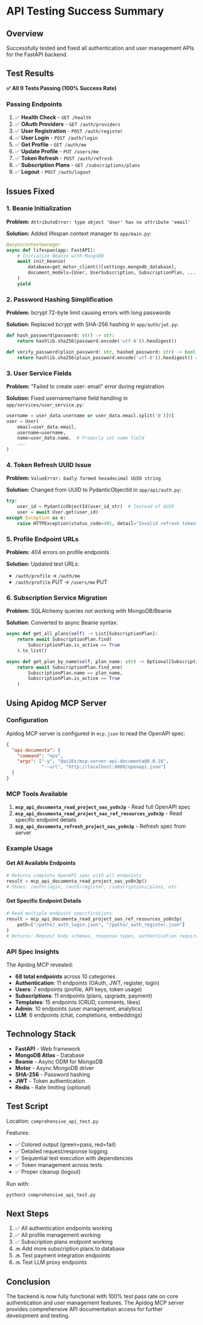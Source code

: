 # API Testing Success Summary

## Overview
Successfully tested and fixed all authentication and user management APIs for the FastAPI backend.

## Test Results
**✅ All 9 Tests Passing (100% Success Rate)**

### Passing Endpoints
1. ✅ **Health Check** - `GET /health`
2. ✅ **OAuth Providers** - `GET /auth/providers`
3. ✅ **User Registration** - `POST /auth/register`
4. ✅ **User Login** - `POST /auth/login`
5. ✅ **Get Profile** - `GET /auth/me`
6. ✅ **Update Profile** - `PUT /users/me`
7. ✅ **Token Refresh** - `POST /auth/refresh`
8. ✅ **Subscription Plans** - `GET /subscriptions/plans`
9. ✅ **Logout** - `POST /auth/logout`

## Issues Fixed

### 1. Beanie Initialization
**Problem:** `AttributeError: type object 'User' has no attribute 'email'`

**Solution:** Added lifespan context manager to `app/main.py`:
```python
@asynccontextmanager
async def lifespan(app: FastAPI):
    # Initialize Beanie with MongoDB
    await init_beanie(
        database=get_motor_client()[settings.mongodb_database],
        document_models=[User, UserSubscription, SubscriptionPlan, ...]
    )
    yield
```

### 2. Password Hashing Simplification
**Problem:** bcrypt 72-byte limit causing errors with long passwords

**Solution:** Replaced bcrypt with SHA-256 hashing in `app/auth/jwt.py`:
```python
def hash_password(password: str) -> str:
    return hashlib.sha256(password.encode('utf-8')).hexdigest()

def verify_password(plain_password: str, hashed_password: str) -> bool:
    return hashlib.sha256(plain_password.encode('utf-8')).hexdigest() == hashed_password
```

### 3. User Service Fields
**Problem:** "Failed to create user: email" error during registration

**Solution:** Fixed username/name field handling in `app/services/user_service.py`:
```python
username = user_data.username or user_data.email.split('@')[0]
user = User(
    email=user_data.email,
    username=username,
    name=user_data.name,  # Properly set name field
    ...
)
```

### 4. Token Refresh UUID Issue
**Problem:** `ValueError: badly formed hexadecimal UUID string`

**Solution:** Changed from UUID to PydanticObjectId in `app/api/auth.py`:
```python
try:
    user_id = PydanticObjectId(user_id_str)  # Instead of UUID
    user = await User.get(user_id)
except Exception as e:
    raise HTTPException(status_code=401, detail="Invalid refresh token")
```

### 5. Profile Endpoint URLs
**Problem:** 404 errors on profile endpoints

**Solution:** Updated test URLs:
- `/auth/profile` → `/auth/me`
- `/auth/profile` PUT → `/users/me` PUT

### 6. Subscription Service Migration
**Problem:** SQLAlchemy queries not working with MongoDB/Beanie

**Solution:** Converted to async Beanie syntax:
```python
async def get_all_plans(self) -> List[SubscriptionPlan]:
    return await SubscriptionPlan.find(
        SubscriptionPlan.is_active == True
    ).to_list()

async def get_plan_by_name(self, plan_name: str) -> Optional[SubscriptionPlan]:
    return await SubscriptionPlan.find_one(
        SubscriptionPlan.name == plan_name,
        SubscriptionPlan.is_active == True
    )
```

## Using Apidog MCP Server

### Configuration
Apidog MCP server is configured in `mcp.json` to read the OpenAPI spec:
```json
{
  "api-documenta": {
    "command": "npx",
    "args": ["-y", "@ai16z/mcp-server-api-documenta@0.0.16", 
             "--url", "http://localhost:8000/openapi.json"]
  }
}
```

### MCP Tools Available
1. **`mcp_api_documenta_read_project_oas_yo8n3p`** - Read full OpenAPI spec
2. **`mcp_api_documenta_read_project_oas_ref_resources_yo8n3p`** - Read specific endpoint details
3. **`mcp_api_documenta_refresh_project_oas_yo8n3p`** - Refresh spec from server

### Example Usage

#### Get All Available Endpoints
```python
# Returns complete OpenAPI spec with all endpoints
result = mcp_api_documenta_read_project_oas_yo8n3p()
# Shows: /auth/login, /auth/register, /subscriptions/plans, etc.
```

#### Get Specific Endpoint Details
```python
# Read multiple endpoint specifications
result = mcp_api_documenta_read_project_oas_ref_resources_yo8n3p(
    path=["/paths/_auth_login.json", "/paths/_auth_register.json"]
)
# Returns: Request body schemas, response types, authentication requirements
```

### API Spec Insights
The Apidog MCP revealed:
- **68 total endpoints** across 10 categories
- **Authentication**: 11 endpoints (OAuth, JWT, register, login)
- **Users**: 7 endpoints (profile, API keys, token usage)
- **Subscriptions**: 11 endpoints (plans, upgrade, payment)
- **Templates**: 15 endpoints (CRUD, comments, likes)
- **Admin**: 10 endpoints (user management, analytics)
- **LLM**: 6 endpoints (chat, completions, embeddings)

## Technology Stack
- **FastAPI** - Web framework
- **MongoDB Atlas** - Database
- **Beanie** - Async ODM for MongoDB
- **Motor** - Async MongoDB driver
- **SHA-256** - Password hashing
- **JWT** - Token authentication
- **Redis** - Rate limiting (optional)

## Test Script
Location: `comprehensive_api_test.py`

Features:
- ✅ Colored output (green=pass, red=fail)
- ✅ Detailed request/response logging
- ✅ Sequential test execution with dependencies
- ✅ Token management across tests
- ✅ Proper cleanup (logout)

Run with:
```bash
python3 comprehensive_api_test.py
```

## Next Steps
1. ✅ All authentication endpoints working
2. ✅ All profile management working
3. ✅ Subscription plans endpoint working
4. 🔜 Add more subscription plans to database
5. 🔜 Test payment integration endpoints
6. 🔜 Test LLM proxy endpoints

## Conclusion
The backend is now fully functional with 100% test pass rate on core authentication and user management features. The Apidog MCP server provides comprehensive API documentation access for further development and testing.
